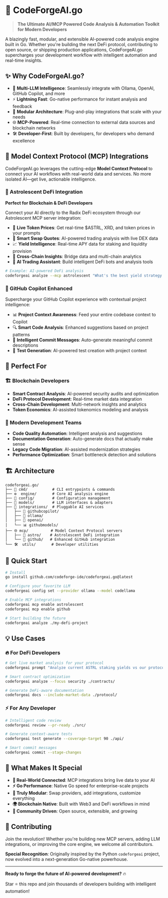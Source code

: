 # 🚀 CodeForgeAI.go

> **The Ultimate AI/MCP Powered Code Analysis & Automation Toolkit for Modern Developers**

A blazingly fast, modular, and extensible AI-powered code analysis engine built in Go. Whether you're building the next DeFi protocol, contributing to open source, or shipping production applications, CodeForgeAI.go supercharges your development workflow with intelligent automation and real-time insights.

## ✨ Why CodeForgeAI.go?

- 🧠 **Multi-LLM Intelligence**: Seamlessly integrate with Ollama, OpenAI, GitHub Copilot, and more
- ⚡ **Lightning Fast**: Go-native performance for instant analysis and feedback
- 🔌 **Modular Architecture**: Plug-and-play integrations that scale with your needs
- 🌐 **MCP-Powered**: Real-time connection to external data sources and blockchain networks
- 🛠️ **Developer-First**: Built by developers, for developers who demand excellence

## 🌟 Model Context Protocol (MCP) Integrations

CodeForgeAI.go leverages the cutting-edge **Model Context Protocol** to connect your AI workflows with real-world data and services. No more isolated AI—get live, actionable intelligence.

### 🌌 Astrolescent DeFi Integration

**Perfect for Blockchain & DeFi Developers**

Connect your AI directly to the Radix DeFi ecosystem through our Astrolescent MCP server integration:

- 💸 **Live Token Prices**: Get real-time $ASTRL, XRD, and token prices in your prompts
- 🔄 **Smart Swap Quotes**: AI-powered trading analysis with live DEX data
- 📈 **Yield Intelligence**: Real-time APY data for staking and liquidity provision
- 🌉 **Cross-Chain Insights**: Bridge data and multi-chain analytics
- 🤖 **AI Trading Assistant**: Build intelligent DeFi bots and analysis tools

```bash
# Example: AI-powered DeFi analysis
codeforgeai analyze --mcp astrolescent "What's the best yield strategy for 10k ASTRL today?"
```

### 🐙 GitHub Copilot Enhanced

Supercharge your GitHub Copilot experience with contextual project intelligence:

- 📊 **Project Context Awareness**: Feed your entire codebase context to Copilot
- 🔍 **Smart Code Analysis**: Enhanced suggestions based on project patterns
- 📝 **Intelligent Commit Messages**: Auto-generate meaningful commit descriptions
- 🧪 **Test Generation**: AI-powered test creation with project context

## 🎯 Perfect For

### 🏗️ Blockchain Developers
- **Smart Contract Analysis**: AI-powered security audits and optimization
- **DeFi Protocol Development**: Real-time market data integration
- **Cross-Chain Development**: Multi-network insights and analytics
- **Token Economics**: AI-assisted tokenomics modeling and analysis

### 🚀 Modern Development Teams
- **Code Quality Automation**: Intelligent analysis and suggestions
- **Documentation Generation**: Auto-generate docs that actually make sense
- **Legacy Code Migration**: AI-assisted modernization strategies
- **Performance Optimization**: Smart bottleneck detection and solutions

## 🏗️ Architecture

```
codeforgeai.go/
├── 🎯 cmd/           # CLI entrypoints & commands
├── ⚙️  engine/       # Core AI analysis engine
├── 🔧 config/        # Configuration management
├── 🤖 models/        # LLM interfaces & adapters
├── 🔌 integrations/  # Pluggable AI services
│   ├── 🐙 githubcopilot/
│   ├── 🦙 ollama/
│   ├── 🧠 openai/
│   └── 📊 githubmodels/
├── 🌐 mcp/          # Model Context Protocol servers
│   ├── 🌌 astro/    # Astrolescent DeFi integration
│   └── 🐙 github/   # Enhanced GitHub integration
└── 🛠️  utils/       # Developer utilities
```

## 🚀 Quick Start

```bash
# Install
go install github.com/codeforge-ide/codeforgeai.go@latest

# Configure your favorite LLM
codeforgeai config set --provider ollama --model codellama

# Enable MCP integrations
codeforgeai mcp enable astrolescent
codeforgeai mcp enable github

# Start building the future
codeforgeai analyze ./my-defi-project
```

## 💡 Use Cases

### 🔥 For DeFi Developers
```bash
# Get live market analysis for your protocol
codeforgeai prompt "Analyze current ASTRL staking yields vs our protocol's APY"

# Smart contract optimization
codeforgeai analyze --focus security ./contracts/

# Generate DeFi-aware documentation
codeforgeai docs --include-market-data ./protocol/
```

### ⚡ For Any Developer
```bash
# Intelligent code review
codeforgeai review --pr-ready ./src/

# Generate context-aware tests
codeforgeai test generate --coverage-target 90 ./api/

# Smart commit messages
codeforgeai commit --stage-changes
```

## 🌟 What Makes It Special

- **🔗 Real-World Connected**: MCP integrations bring live data to your AI
- **⚡ Go Performance**: Native Go speed for enterprise-scale projects
- **🔧 Truly Modular**: Swap providers, add integrations, customize everything
- **🌍 Blockchain Native**: Built with Web3 and DeFi workflows in mind
- **🤝 Community Driven**: Open source, extensible, and growing

## 🤝 Contributing

Join the revolution! Whether you're building new MCP servers, adding LLM integrations, or improving the core engine, we welcome all contributors.

**Special Recognition**: Originally inspired by the Python `codeforgeai` project, now evolved into a next-generation Go-native powerhouse.

---

**Ready to forge the future of AI-powered development?** 🔥

Star ⭐ this repo and join thousands of developers building with intelligent automation!